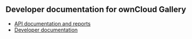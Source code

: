 ## Developer documentation for ownCloud Gallery</title>

* [API documentation and reports](https://owncloud.github.io/gallery/)
* [Developer documentation](https://github.com/owncloud/gallery/wiki)
